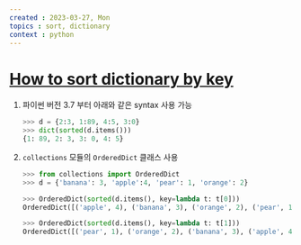 ```yaml
---
created : 2023-03-27, Mon
topics : sort, dictionary
context : python
---
```

# [How to sort dictionary by key](https://stackoverflow.com/a/47017849)

1. 파이썬 버전 3.7 부터 아래와 같은 syntax 사용 가능
    ```python
    >>> d = {2:3, 1:89, 4:5, 3:0}
    >>> dict(sorted(d.items()))
    {1: 89, 2: 3, 3: 0, 4: 5}
    ```

2. `collections` 모듈의 `OrderedDict` 클래스 사용
    ```python
    >>> from collections import OrderedDict
    >>> d = {'banana': 3, 'apple':4, 'pear': 1, 'orange': 2}
    
    >>> OrderedDict(sorted(d.items(), key=lambda t: t[0]))
    OrderedDict([('apple', 4), ('banana', 3), ('orange', 2), ('pear', 1)])
    
    >>> OrderedDict(sorted(d.items(), key=lambda t: t[1]))
    OrderedDict([('pear', 1), ('orange', 2), ('banana', 3), ('apple', 4)])
    ```
